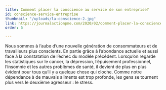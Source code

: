 ```yaml
---
title: Comment placer la conscience au service de son entreprise?
id: conscience-service-entreprise
thumbnail: "/uploads/la-conscience-2.jpg"
link: https://journalactionpme.com/2020/02/comment-placer-la-conscience-au-service-de-son-entreprise/
order: 5

---
```

Nous sommes à l’aube d’une nouvelle génération de consommateurs et de travailleurs plus conscients. En partie grâce à l’abondance actuelle et aussi face à la constatation de l’échec du modèle précédent. Lorsqu’on regarde les statistiques sur le cancer, la dépression, l’épuisement professionnel, l’insomnie et les autres problèmes de santé, il devient de plus en plus évident pour tous qu’il y a quelque chose qui cloche. Comme notre dépendance à de mauvais aliments est trop profonde, les gens se tournent plus vers le deuxième agresseur : le stress.